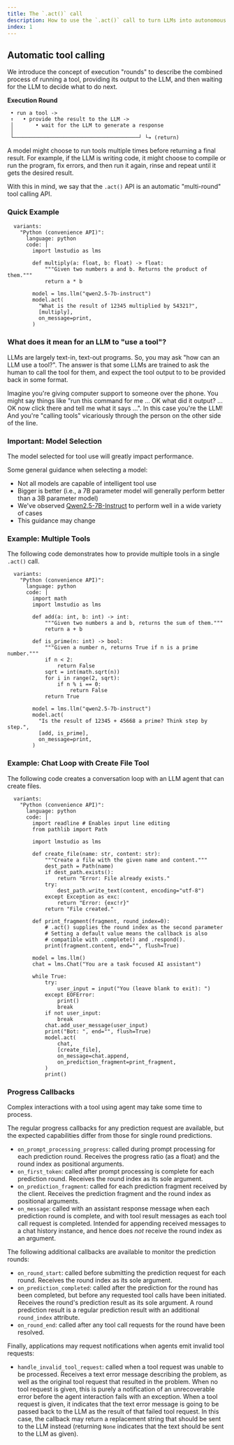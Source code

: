 ```yaml
---
title: The `.act()` call
description: How to use the `.act()` call to turn LLMs into autonomous agents that can perform tasks on your local machine.
index: 1
---
```


## Automatic tool calling

We introduce the concept of execution "rounds" to describe the combined process of running a tool, providing its output to the LLM, and then waiting for the LLM to decide what to do next.

**Execution Round**

```
 • run a tool ->
 ↑   • provide the result to the LLM ->
 │       • wait for the LLM to generate a response
 │
 └────────────────────────────────────────┘ └➔ (return)
```

A model might choose to run tools multiple times before returning a final result. For example, if the LLM is writing code, it might choose to compile or run the program, fix errors, and then run it again, rinse and repeat until it gets the desired result.

With this in mind, we say that the `.act()` API is an automatic "multi-round" tool calling API.

### Quick Example

```lms_code_snippet
  variants:
    "Python (convenience API)":
      language: python
      code: |
        import lmstudio as lms

        def multiply(a: float, b: float) -> float:
            """Given two numbers a and b. Returns the product of them."""
            return a * b

        model = lms.llm("qwen2.5-7b-instruct")
        model.act(
          "What is the result of 12345 multiplied by 54321?",
          [multiply],
          on_message=print,
        )
```

### What does it mean for an LLM to "use a tool"?

LLMs are largely text-in, text-out programs. So, you may ask "how can an LLM use a tool?". The answer is that some LLMs are trained to ask the human to call the tool for them, and expect the tool output to to be provided back in some format.

Imagine you're giving computer support to someone over the phone. You might say things like "run this command for me ... OK what did it output? ... OK now click there and tell me what it says ...". In this case you're the LLM! And you're "calling tools" vicariously through the person on the other side of the line.

### Important: Model Selection

The model selected for tool use will greatly impact performance.

Some general guidance when selecting a model:

- Not all models are capable of intelligent tool use
- Bigger is better (i.e., a 7B parameter model will generally perform better than a 3B parameter model)
- We've observed [Qwen2.5-7B-Instruct](https://model.lmstudio.ai/download/lmstudio-community/Qwen2.5-7B-Instruct-GGUF) to perform well in a wide variety of cases
- This guidance may change

### Example: Multiple Tools

The following code demonstrates how to provide multiple tools in a single `.act()` call.

```lms_code_snippet
  variants:
    "Python (convenience API)":
      language: python
      code: |
        import math
        import lmstudio as lms

        def add(a: int, b: int) -> int:
            """Given two numbers a and b, returns the sum of them."""
            return a + b

        def is_prime(n: int) -> bool:
            """Given a number n, returns True if n is a prime number."""
            if n < 2:
                return False
            sqrt = int(math.sqrt(n))
            for i in range(2, sqrt):
                if n % i == 0:
                    return False
            return True

        model = lms.llm("qwen2.5-7b-instruct")
        model.act(
          "Is the result of 12345 + 45668 a prime? Think step by step.",
          [add, is_prime],
          on_message=print,
        )
```

### Example: Chat Loop with Create File Tool

The following code creates a conversation loop with an LLM agent that can create files.

```lms_code_snippet
  variants:
    "Python (convenience API)":
      language: python
      code: |
        import readline # Enables input line editing
        from pathlib import Path

        import lmstudio as lms

        def create_file(name: str, content: str):
            """Create a file with the given name and content."""
            dest_path = Path(name)
            if dest_path.exists():
                return "Error: File already exists."
            try:
                dest_path.write_text(content, encoding="utf-8")
            except Exception as exc:
                return "Error: {exc!r}"
            return "File created."

        def print_fragment(fragment, round_index=0):
            # .act() supplies the round index as the second parameter
            # Setting a default value means the callback is also
            # compatible with .complete() and .respond().
            print(fragment.content, end="", flush=True)

        model = lms.llm()
        chat = lms.Chat("You are a task focused AI assistant")

        while True:
            try:
                user_input = input("You (leave blank to exit): ")
            except EOFError:
                print()
                break
            if not user_input:
                break
            chat.add_user_message(user_input)
            print("Bot: ", end="", flush=True)
            model.act(
                chat,
                [create_file],
                on_message=chat.append,
                on_prediction_fragment=print_fragment,
            )
            print()

```

### Progress Callbacks

Complex interactions with a tool using agent may take some time to process.

The regular progress callbacks for any prediction request are available,
but the expected capabilities differ from those for single round predictions.

* `on_prompt_processing_progress`: called during prompt processing for each
  prediction round. Receives the progress ratio (as a float) and the round
  index as positional arguments.
* `on_first_token`: called after prompt processing is complete for each prediction round.
  Receives the round index as its sole argument.
* `on_prediction_fragment`: called for each prediction fragment received by the client.
  Receives the prediction fragment and the round index as positional arguments.
* `on_message`: called with an assistant response message when each prediction round is
  complete, and with tool result messages as each tool call request is completed.
  Intended for appending received messages to a chat history instance, and hence
  does *not* receive the round index as an argument.

The following additional callbacks are available to monitor the prediction rounds:

* `on_round_start`: called before submitting the prediction request for each round.
  Receives the round index as its sole argument.
* `on_prediction_completed`: called after the prediction for the round has been completed,
  but before any requested tool calls have been initiated. Receives the round's prediction
  result as its sole argument. A round prediction result is a regular prediction result
  with an additional `round_index` attribute.
* `on_round_end`: called after any tool call requests for the round have been resolved.

Finally, applications may request notifications when agents emit invalid tool requests:

* `handle_invalid_tool_request`: called when a tool request was unable to be processed.
  Receives a text error message describing the problem, as well as the original tool
  request that resulted in the problem. When no tool request is given, this is
  purely a notification of an unrecoverable error before the agent interaction fails
  with an exception.
  When a tool request is given, it indicates that the text error message is going to
  be passed back to the LLM as the result of that failed tool request. In this case,
  the callback may return a replacement string that should be sent to the LLM instead
  (returning `None` indicates that the text should be sent to the LLM as given).
